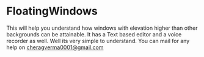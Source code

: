 # FloatingWindows
This will help you understand how  windows with elevation higher than other backgrounds can be attainable.
It has a Text based editor and a voice recorder as well.
Well its very simple to understand. You can mail for any help on cheragverma0001@gmail.com 
